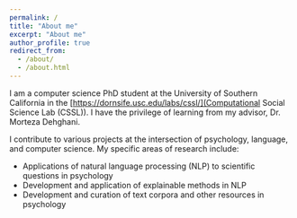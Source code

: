 ```yaml
---
permalink: /
title: "About me"
excerpt: "About me"
author_profile: true
redirect_from: 
  - /about/
  - /about.html
---
```


I am a computer science PhD student at the University of Southern California in the [https://dornsife.usc.edu/labs/cssl/](Computational Social Science Lab (CSSL)). I have the privilege of learning from my advisor, Dr. Morteza Dehghani. 

I contribute to various projects at the intersection of psychology, language, and computer science. My specific areas of research include:

* Applications of natural language processing (NLP) to scientific questions in psychology
* Development and application of explainable methods in NLP
* Development and curation of text corpora and other resources in psychology


